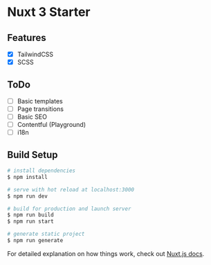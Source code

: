 # Nuxt 3 Starter

## Features
- [x] TailwindCSS
- [x] SCSS

## ToDo
- [ ] Basic templates
- [ ] Page transitions
- [ ] Basic SEO
- [ ] Contentful (Playground)
- [ ] i18n

## Build Setup

```bash
# install dependencies
$ npm install

# serve with hot reload at localhost:3000
$ npm run dev

# build for production and launch server
$ npm run build
$ npm run start

# generate static project
$ npm run generate
```

For detailed explanation on how things work, check out [Nuxt.js docs](https://nuxtjs.org).